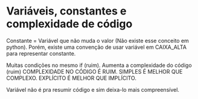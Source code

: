 # Variáveis, constantes e complexidade de código

Constante = Variável que não muda o valor (Não existe esse conceito em python).
Porém, existe uma convenção de usar variável em CAIXA_ALTA para representar constante.

Muitas condições no mesmo if (ruim). Aumenta a complexidade do código (ruim)
COMPLEXIDADE NO CÓDIGO É RUIM. SIMPLES É MELHOR QUE COMPLEXO.
EXPLÍCITO É MELHOR QUE IMPLÍCITO.

Variável não é pra resumir código e sim deixa-lo mais compreensível.
